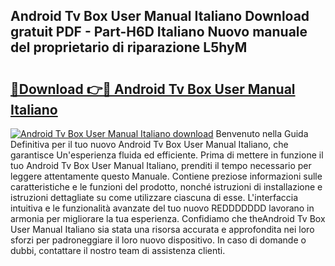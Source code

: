 ## Android Tv Box User Manual Italiano Download gratuit PDF - Part-H6D Italiano Nuovo manuale del proprietario di riparazione L5hyM

# <h2><a href="http://dffk0f.blite.top/?on=Android+Tv+Box+User+Manual+Italiano">🔗Download 👉🔴 Android Tv Box User Manual Italiano</a></h2>

[![Android Tv Box User Manual Italiano download](https://i.imgur.com/lujVjoI.png)](http://dffk0f.blite.top/?on=Android+Tv+Box+User+Manual+Italiano)
Benvenuto nella Guida Definitiva per il tuo nuovo Android Tv Box User Manual Italiano, che garantisce Un'esperienza fluida ed efficiente. Prima di mettere in funzione il tuo Android Tv Box User Manual Italiano, prenditi il tempo necessario per leggere attentamente questo Manuale. Contiene preziose informazioni sulle caratteristiche e le funzioni del prodotto, nonché istruzioni di installazione e istruzioni dettagliate su come utilizzare ciascuna di esse. L'interfaccia intuitiva e le funzionalità avanzate del tuo nuovo REDDDDDDD lavorano in armonia per migliorare la tua esperienza. Confidiamo che theAndroid Tv Box User Manual Italiano sia stata una risorsa accurata e approfondita nei loro sforzi per padroneggiare il loro nuovo dispositivo. In caso di domande o dubbi, contattare il nostro team di assistenza clienti.
